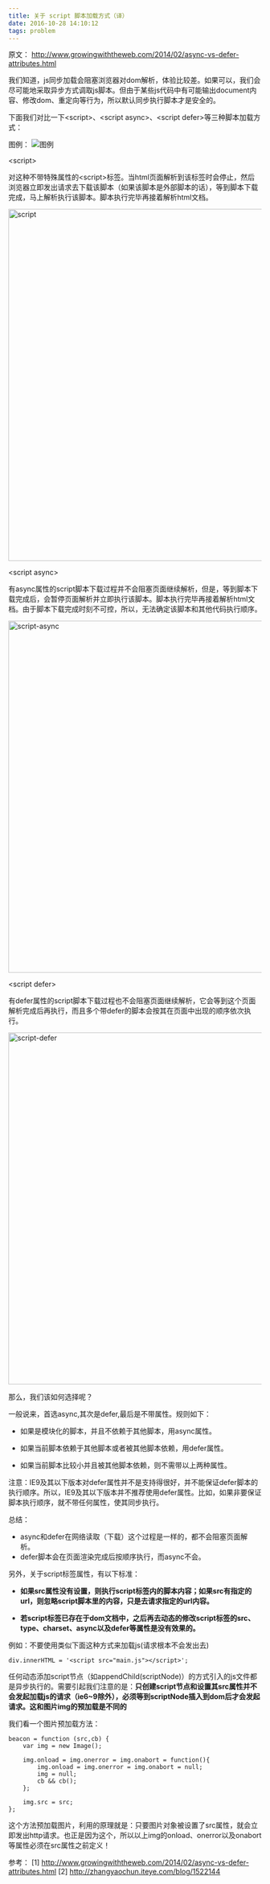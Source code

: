 ```yaml
---
title: 关于 script 脚本加载方式（译）
date: 2016-10-28 14:10:12
tags: problem
---
```


原文： http://www.growingwiththeweb.com/2014/02/async-vs-defer-attributes.html

我们知道，js同步加载会阻塞浏览器对dom解析，体验比较差。如果可以，我们会尽可能地采取异步方式调取js脚本。但由于某些js代码中有可能输出document内容、修改dom、重定向等行为，所以默认同步执行脚本才是安全的。

<!-- more -->

下面我们对比一下&lt;script&gt;、&lt;script async&gt;、&lt;script defer&gt;等三种脚本加载方式：

图例：
![图例](/css/images/script/legend.svg)

&lt;script&gt;

对这种不带特殊属性的&lt;script&gt;标签。当html页面解析到该标签时会停止，然后浏览器立即发出请求去下载该脚本（如果该脚本是外部脚本的话），等到脚本下载完成，马上解析执行该脚本。脚本执行完毕再接着解析html文档。

<img src="/css/images/script/script.svg" width="700" alt="script"/>

&lt;script async&gt;

有async属性的script脚本下载过程并不会阻塞页面继续解析，但是，等到脚本下载完成后，会暂停页面解析并立即执行该脚本。脚本执行完毕再接着解析html文档。由于脚本下载完成时刻不可控，所以，无法确定该脚本和其他代码执行顺序。

<img src="/css/images/script/script-async.svg" width="700" alt="script-async"/>

&lt;script defer&gt;

有defer属性的script脚本下载过程也不会阻塞页面继续解析，它会等到这个页面解析完成后再执行，而且多个带defer的脚本会按其在页面中出现的顺序依次执行。

<img src="/css/images/script/script-defer.svg" width="700" alt="script-defer"/>

那么，我们该如何选择呢？

一般说来，首选async,其次是defer,最后是不带属性。规则如下：

* 如果是模块化的脚本，并且不依赖于其他脚本，用async属性。

* 如果当前脚本依赖于其他脚本或者被其他脚本依赖，用defer属性。

* 如果当前脚本比较小并且被其他脚本依赖，则不需带以上两种属性。

注意：IE9及其以下版本对defer属性并不是支持得很好，并不能保证defer脚本的执行顺序。所以，IE9及其以下版本并不推荐使用defer属性。比如，如果非要保证脚本执行顺序，就不带任何属性，使其同步执行。

总结：

* async和defer在网络读取（下载）这个过程是一样的，都不会阻塞页面解析。
* defer脚本会在页面渲染完成后按顺序执行，而async不会。

另外，关于script标签属性，有以下标准：

* **如果src属性没有设置，则执行script标签内的脚本内容；如果src有指定的url，则忽略script脚本里的内容，只是去请求指定的url内容。**

* **若script标签已存在于dom文档中，之后再去动态的修改script标签的src、type、charset、async以及defer等属性是没有效果的。**

例如：不要使用类似下面这种方式来加载js(请求根本不会发出去)

```
div.innerHTML = '<script src="main.js"></script>';
```

任何动态添加script节点（如appendChild(scriptNode)）的方式引入的js文件都是异步执行的。需要引起我们注意的是：**只创建script节点和设置其src属性并不会发起加载js的请求（ie6~9除外），必须等到scriptNode插入到dom后才会发起请求。这和图片img的预加载是不同的**

我们看一个图片预加载方法：

```
beacon = function (src,cb) {
    var img = new Image();

    img.onload = img.onerror = img.onabort = function(){
        img.onload = img.onerror = img.onabort = null;
        img = null;
        cb && cb();
    };

    img.src = src;
};
```

这个方法预加载图片，利用的原理就是：只要图片对象被设置了src属性，就会立即发出http请求。也正是因为这个，所以以上img的onload、onerror以及onabort等属性必须在src属性之前定义！



参考：
[1] http://www.growingwiththeweb.com/2014/02/async-vs-defer-attributes.html
[2] http://zhangyaochun.iteye.com/blog/1522144
